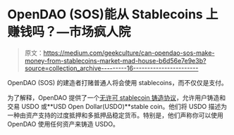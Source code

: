 # OpenDAO (SOS)能从 Stablecoins 上赚钱吗？—市场疯人院

> 原文：<https://medium.com/geekculture/can-opendao-sos-make-money-from-stablecoins-market-mad-house-b6d56e7e9e3b?source=collection_archive---------16----------------------->

OpenDAO (SOS) 的建造者打赌普通人将会使用 stablecoins，而不仅仅是支付。

为了解释，OpenDAO 提供了一个[无许可 stablecoin 铸造协议](https://opendao.io/)，允许用户铸造和交易 USDO 或**USD Open Dollar(USDO)**stable coin。他们将 USDO 描述为一种由资产支持的过度抵押和多抵押品稳定货币。特别是，他们声称你可以使用 OpenDAO 使用任何资产来铸造 USDO。